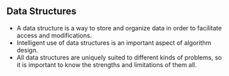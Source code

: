 ## Data Structures

- A data structure is a way to store and organize data in order to facilitate access and modifications.
- Intelligent use of data structures is an important aspect of algorithm design.
- All data structures are uniquely suited to different kinds of problems, so it is important to know the strengths and limitations of them all.
